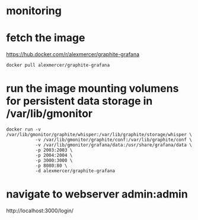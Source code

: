 # monitoring

# fetch the image

https://hub.docker.com/r/alexmercer/graphite-grafana

```
docker pull alexmercer/graphite-grafana
```

# run the image mounting volumens for persistent data storage in /var/lib/gmonitor

```
docker run -v /var/lib/gmonitor/graphite/whisper:/var/lib/graphite/storage/whisper \
           -v /var/lib/gmonitor/graphite/conf:/var/lib/graphite/conf \
           -v /var/lib/gmonitor/grafana/data:/usr/share/grafana/data \
           -p 2003:2003 \
           -p 2004:2004 \
           -p 3000:3000 \
           -p 8080:80 \
           -d alexmercer/graphite-grafana

```

# navigate to webserver admin:admin

http://localhost:3000/login/
